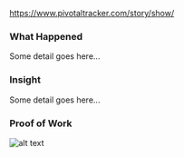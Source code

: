https://www.pivotaltracker.com/story/show/

### **What Happened**

Some detail goes here...

### **Insight**

Some detail goes here...

### **Proof of Work**

![alt text](https://link.com)
